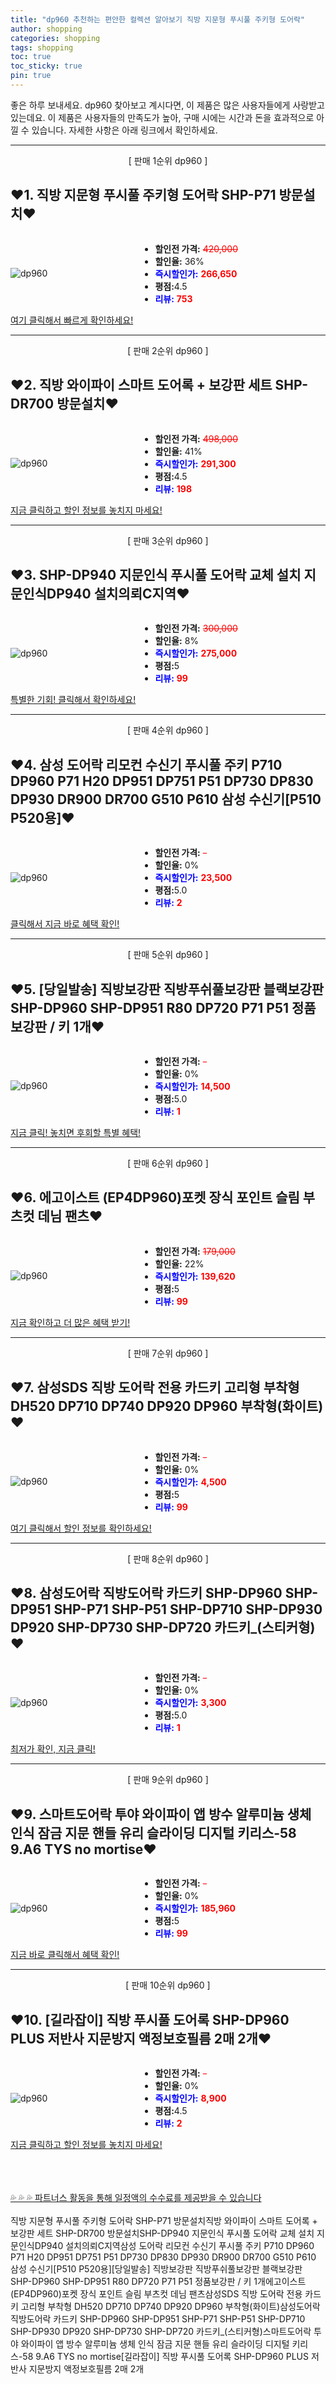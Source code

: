 ```yaml
---
title: "dp960 추천하는 편안한 컬렉션 알아보기 직방 지문형 푸시풀 주키형 도어락"
author: shopping
categories: shopping
tags: shopping
toc: true
toc_sticky: true
pin: true
---
```

좋은 하루 보내세요. dp960 찾아보고 계시다면, 이 제품은 많은 사용자들에게 사랑받고 있는데요. 이 제품은 사용자들의 만족도가 높아, 구매 시에는 시간과 돈을 효과적으로 아낄 수 있습니다. 자세한 사항은 아래 링크에서 확인하세요.

---
<p class="toplist" style="margin: 0 auto; display: block; width: fit-content;">[ 판매 1순위 dp960 ]</p>

<h2><strong>❤️1. 직방 지문형 푸시풀 주키형 도어락 SHP-P71 방문설치❤️</strong></h2>

<div style="display: flex; align-items: center;">
    <div style="flex: 0.4;">
        <img src="https://thumbnail8.coupangcdn.com/thumbnails/remote/230x230ex/image/retail/images/1495353957910378-c5fbc252-c9fb-4a70-bed8-289b48b7c2ad.png" alt="dp960" style="max-width: 100%;">
    </div>
    <div style="flex: 0.6; margin-left: 10px;">
        <ul>
            <li><strong>할인전 가격:</strong> <del style="color: red;">420,000</del></li>
            <li><strong>할인율:</strong> 36%</li>
            <li><span style='color:blue'><strong>즉시할인가:</strong></span> <span style='color:red'><strong>266,650</strong></span></li>
            <li><strong>평점:</strong>4.5</li>
            <li><span style='color:blue'><strong>리뷰:</strong></span> <span style='color:red'><strong>753</strong></span></li>
        </ul>
    </div>
</div>
<div class="center">
    <a href="https://William4Davisa.github.io?lptag=AF9450613&subid=githubio&pageKey=7477769819&traceid=V0-153&itemId=19155493400&vendorItemId=86089279575" class="myButton">
        여기 클릭해서 빠르게 확인하세요!
    </a>
</div>


---
<p class="toplist" style="margin: 0 auto; display: block; width: fit-content;">[ 판매 2순위 dp960 ]</p>

<h2><strong>❤️2. 직방 와이파이 스마트 도어록 + 보강판 세트 SHP-DR700 방문설치❤️</strong></h2>

<div style="display: flex; align-items: center;">
    <div style="flex: 0.4;">
        <img src="https://thumbnail7.coupangcdn.com/thumbnails/remote/230x230ex/image/retail/images/1021959471141392-29b895d9-059c-4cbd-b711-e2ed2b8876e8.png" alt="dp960" style="max-width: 100%;">
    </div>
    <div style="flex: 0.6; margin-left: 10px;">
        <ul>
            <li><strong>할인전 가격:</strong> <del style="color: red;">498,000</del></li>
            <li><strong>할인율:</strong> 41%</li>
            <li><span style='color:blue'><strong>즉시할인가:</strong></span> <span style='color:red'><strong>291,300</strong></span></li>
            <li><strong>평점:</strong>4.5</li>
            <li><span style='color:blue'><strong>리뷰:</strong></span> <span style='color:red'><strong>198</strong></span></li>
        </ul>
    </div>
</div>
<div class="center">
    <a href="https://William4Davisa.github.io?lptag=AF9450613&subid=githubio&pageKey=6058267114&traceid=V0-153&itemId=18963434337&vendorItemId=86089279756" class="myButton">
        지금 클릭하고 할인 정보를 놓치지 마세요!
    </a>
</div>


---
<p class="toplist" style="margin: 0 auto; display: block; width: fit-content;">[ 판매 3순위 dp960 ]</p>

<h2><strong>❤️3. SHP-DP940 지문인식 푸시풀 도어락 교체 설치 지문인식DP940 설치의뢰C지역❤️</strong></h2>

<div style="display: flex; align-items: center;">
    <div style="flex: 0.4;">
        <img src="https://thumbnail6.coupangcdn.com/thumbnails/remote/230x230ex/image/vendor_inventory/7101/442ae9d58b07104bea8d8b80a2012efdaae3956dad1a90f9bbbce8d89956.jpg" alt="dp960" style="max-width: 100%;">
    </div>
    <div style="flex: 0.6; margin-left: 10px;">
        <ul>
            <li><strong>할인전 가격:</strong> <del style="color: red;">300,000</del></li>
            <li><strong>할인율:</strong> 8%</li>
            <li><span style='color:blue'><strong>즉시할인가:</strong></span> <span style='color:red'><strong>275,000</strong></span></li>
            <li><strong>평점:</strong>5</li>
            <li><span style='color:blue'><strong>리뷰:</strong></span> <span style='color:red'><strong>99</strong></span></li>
        </ul>
    </div>
</div>
<div class="center">
    <a href="https://William4Davisa.github.io?lptag=AF9450613&subid=githubio&pageKey=7207030447&traceid=V0-153&itemId=18229061672&vendorItemId=85376486139" class="myButton">
        특별한 기회! 클릭해서 확인하세요!
    </a>
</div>


---
<p class="toplist" style="margin: 0 auto; display: block; width: fit-content;">[ 판매 4순위 dp960 ]</p>

<h2><strong>❤️4. 삼성 도어락 리모컨 수신기 푸시풀 주키 P710 DP960 P71 H20 DP951 DP751 P51 DP730 DP830 DP930 DR900 DR700 G510 P610 삼성 수신기[P510 P520용]❤️</strong></h2>

<div style="display: flex; align-items: center;">
    <div style="flex: 0.4;">
        <img src="https://thumbnail10.coupangcdn.com/thumbnails/remote/230x230ex/image/vendor_inventory/e8b7/40525f6242e2503c1818213dcde53cc7b79088d5399013cae919aab09a4f.jpg" alt="dp960" style="max-width: 100%;">
    </div>
    <div style="flex: 0.6; margin-left: 10px;">
        <ul>
            <li><strong>할인전 가격:</strong> <del style="color: red;">-</del></li>
            <li><strong>할인율:</strong> 0%</li>
            <li><span style='color:blue'><strong>즉시할인가:</strong></span> <span style='color:red'><strong>23,500</strong></span></li>
            <li><strong>평점:</strong>5.0</li>
            <li><span style='color:blue'><strong>리뷰:</strong></span> <span style='color:red'><strong>2</strong></span></li>
        </ul>
    </div>
</div>
<div class="center">
    <a href="https://William4Davisa.github.io?lptag=AF9450613&subid=githubio&pageKey=6343200547&traceid=V0-153&itemId=13316567186&vendorItemId=80572690331" class="myButton">
        클릭해서 지금 바로 혜택 확인!
    </a>
</div>


---
<p class="toplist" style="margin: 0 auto; display: block; width: fit-content;">[ 판매 5순위 dp960 ]</p>

<h2><strong>❤️5. [당일발송] 직방보강판 직방푸쉬풀보강판 블랙보강판 SHP-DP960 SHP-DP951 R80 DP720 P71 P51 정품보강판 / 키 1개❤️</strong></h2>

<div style="display: flex; align-items: center;">
    <div style="flex: 0.4;">
        <img src="https://thumbnail10.coupangcdn.com/thumbnails/remote/230x230ex/image/vendor_inventory/2888/c8a8d408a4b6a91e155c8c14ac778c069aae711a8e95397c1b49735d6be5.jpg" alt="dp960" style="max-width: 100%;">
    </div>
    <div style="flex: 0.6; margin-left: 10px;">
        <ul>
            <li><strong>할인전 가격:</strong> <del style="color: red;">-</del></li>
            <li><strong>할인율:</strong> 0%</li>
            <li><span style='color:blue'><strong>즉시할인가:</strong></span> <span style='color:red'><strong>14,500</strong></span></li>
            <li><strong>평점:</strong>5.0</li>
            <li><span style='color:blue'><strong>리뷰:</strong></span> <span style='color:red'><strong>1</strong></span></li>
        </ul>
    </div>
</div>
<div class="center">
    <a href="https://William4Davisa.github.io?lptag=AF9450613&subid=githubio&pageKey=7908403989&traceid=V0-153&itemId=21694255564&vendorItemId=88743899978" class="myButton">
        지금 클릭! 놓치면 후회할 특별 혜택!
    </a>
</div>


---
<p class="toplist" style="margin: 0 auto; display: block; width: fit-content;">[ 판매 6순위 dp960 ]</p>

<h2><strong>❤️6. 에고이스트 (EP4DP960)포켓 장식 포인트 슬림 부츠컷 데님 팬츠❤️</strong></h2>

<div style="display: flex; align-items: center;">
    <div style="flex: 0.4;">
        <img src="https://thumbnail7.coupangcdn.com/thumbnails/remote/230x230ex/image/vendor_inventory/2f14/c6a784ba094decdfb5aed30b36080db5262828a93e5e59b5e78cdb576141.jpg" alt="dp960" style="max-width: 100%;">
    </div>
    <div style="flex: 0.6; margin-left: 10px;">
        <ul>
            <li><strong>할인전 가격:</strong> <del style="color: red;">179,000</del></li>
            <li><strong>할인율:</strong> 22%</li>
            <li><span style='color:blue'><strong>즉시할인가:</strong></span> <span style='color:red'><strong>139,620</strong></span></li>
            <li><strong>평점:</strong>5</li>
            <li><span style='color:blue'><strong>리뷰:</strong></span> <span style='color:red'><strong>99</strong></span></li>
        </ul>
    </div>
</div>
<div class="center">
    <a href="https://William4Davisa.github.io?lptag=AF9450613&subid=githubio&pageKey=8211977981&traceid=V0-153&itemId=23573750299&vendorItemId=90599674125" class="myButton">
        지금 확인하고 더 많은 혜택 받기!
    </a>
</div>


---
<p class="toplist" style="margin: 0 auto; display: block; width: fit-content;">[ 판매 7순위 dp960 ]</p>

<h2><strong>❤️7. 삼성SDS 직방 도어락 전용 카드키 고리형 부착형 DH520 DP710 DP740 DP920 DP960 부착형(화이트)❤️</strong></h2>

<div style="display: flex; align-items: center;">
    <div style="flex: 0.4;">
        <img src="https://thumbnail9.coupangcdn.com/thumbnails/remote/230x230ex/image/vendor_inventory/7a8e/a4dfffaabdccae876e307dbb3028771b9df8ff01fd8b6c8e1c14c2cf8a3d.jpg" alt="dp960" style="max-width: 100%;">
    </div>
    <div style="flex: 0.6; margin-left: 10px;">
        <ul>
            <li><strong>할인전 가격:</strong> <del style="color: red;">-</del></li>
            <li><strong>할인율:</strong> 0%</li>
            <li><span style='color:blue'><strong>즉시할인가:</strong></span> <span style='color:red'><strong>4,500</strong></span></li>
            <li><strong>평점:</strong>5</li>
            <li><span style='color:blue'><strong>리뷰:</strong></span> <span style='color:red'><strong>99</strong></span></li>
        </ul>
    </div>
</div>
<div class="center">
    <a href="https://William4Davisa.github.io?lptag=AF9450613&subid=githubio&pageKey=7699061621&traceid=V0-153&itemId=20608384518&vendorItemId=87682938033" class="myButton">
        여기 클릭해서 할인 정보를 확인하세요!
    </a>
</div>


---
<p class="toplist" style="margin: 0 auto; display: block; width: fit-content;">[ 판매 8순위 dp960 ]</p>

<h2><strong>❤️8. 삼성도어락 직방도어락 카드키 SHP-DP960 SHP-DP951 SHP-P71 SHP-P51 SHP-DP710 SHP-DP930 DP920 SHP-DP730 SHP-DP720 카드키_(스티커형)❤️</strong></h2>

<div style="display: flex; align-items: center;">
    <div style="flex: 0.4;">
        <img src="https://thumbnail6.coupangcdn.com/thumbnails/remote/230x230ex/image/vendor_inventory/bc2e/2e8d2d6a8855db2f4594281bad542dc7e0ae1962c813e86bc78e1499139a.jpeg" alt="dp960" style="max-width: 100%;">
    </div>
    <div style="flex: 0.6; margin-left: 10px;">
        <ul>
            <li><strong>할인전 가격:</strong> <del style="color: red;">-</del></li>
            <li><strong>할인율:</strong> 0%</li>
            <li><span style='color:blue'><strong>즉시할인가:</strong></span> <span style='color:red'><strong>3,300</strong></span></li>
            <li><strong>평점:</strong>5.0</li>
            <li><span style='color:blue'><strong>리뷰:</strong></span> <span style='color:red'><strong>1</strong></span></li>
        </ul>
    </div>
</div>
<div class="center">
    <a href="https://William4Davisa.github.io?lptag=AF9450613&subid=githubio&pageKey=7908406988&traceid=V0-153&itemId=21694264874&vendorItemId=88743909625" class="myButton">
        최저가 확인, 지금 클릭!
    </a>
</div>


---
<p class="toplist" style="margin: 0 auto; display: block; width: fit-content;">[ 판매 9순위 dp960 ]</p>

<h2><strong>❤️9. 스마트도어락 투야 와이파이 앱 방수 알루미늄 생체 인식 잠금 지문 핸들 유리 슬라이딩 디지털 키리스-58 9.A6 TYS no mortise❤️</strong></h2>

<div style="display: flex; align-items: center;">
    <div style="flex: 0.4;">
        <img src="https://thumbnail9.coupangcdn.com/thumbnails/remote/230x230ex/image/vendor_inventory/70c6/79ffded38e7f138bce854c5879b17baa414451573c73f4b10a9bd0200091.jpg" alt="dp960" style="max-width: 100%;">
    </div>
    <div style="flex: 0.6; margin-left: 10px;">
        <ul>
            <li><strong>할인전 가격:</strong> <del style="color: red;">-</del></li>
            <li><strong>할인율:</strong> 0%</li>
            <li><span style='color:blue'><strong>즉시할인가:</strong></span> <span style='color:red'><strong>185,960</strong></span></li>
            <li><strong>평점:</strong>5</li>
            <li><span style='color:blue'><strong>리뷰:</strong></span> <span style='color:red'><strong>99</strong></span></li>
        </ul>
    </div>
</div>
<div class="center">
    <a href="https://William4Davisa.github.io?lptag=AF9450613&subid=githubio&pageKey=7773318356&traceid=V0-153&itemId=20992096377&vendorItemId=88777549371" class="myButton">
        지금 바로 클릭해서 혜택 확인!
    </a>
</div>


---
<p class="toplist" style="margin: 0 auto; display: block; width: fit-content;">[ 판매 10순위 dp960 ]</p>

<h2><strong>❤️10. [길라잡이] 직방 푸시풀 도어록 SHP-DP960 PLUS 저반사 지문방지 액정보호필름 2매 2개❤️</strong></h2>

<div style="display: flex; align-items: center;">
    <div style="flex: 0.4;">
        <img src="https://thumbnail9.coupangcdn.com/thumbnails/remote/230x230ex/image/vendor_inventory/28a6/400c07c5134e0a2c01055dc54c3bf4adaaa520136f6997fea8a200989e66.jpg" alt="dp960" style="max-width: 100%;">
    </div>
    <div style="flex: 0.6; margin-left: 10px;">
        <ul>
            <li><strong>할인전 가격:</strong> <del style="color: red;">-</del></li>
            <li><strong>할인율:</strong> 0%</li>
            <li><span style='color:blue'><strong>즉시할인가:</strong></span> <span style='color:red'><strong>8,900</strong></span></li>
            <li><strong>평점:</strong>4.5</li>
            <li><span style='color:blue'><strong>리뷰:</strong></span> <span style='color:red'><strong>2</strong></span></li>
        </ul>
    </div>
</div>
<div class="center">
    <a href="https://William4Davisa.github.io?lptag=AF9450613&subid=githubio&pageKey=7727708324&traceid=V0-153&itemId=20757157336&vendorItemId=87827392285" class="myButton">
        지금 클릭하고 할인 정보를 놓치지 마세요!
    </a>
</div>

<br><br><br>[💦 💦 💦 파트너스 활동을 통해 일정액의 수수료를 제공받을 수 있습니다](https://link.coupang.com/a/bcpT2c)<br><br>직방 지문형 푸시풀 주키형 도어락 SHP-P71 방문설치직방 와이파이 스마트 도어록 + 보강판 세트 SHP-DR700 방문설치SHP-DP940 지문인식 푸시풀 도어락 교체 설치 지문인식DP940 설치의뢰C지역삼성 도어락 리모컨 수신기 푸시풀 주키 P710 DP960 P71 H20 DP951 DP751 P51 DP730 DP830 DP930 DR900 DR700 G510 P610 삼성 수신기[P510 P520용][당일발송] 직방보강판 직방푸쉬풀보강판 블랙보강판 SHP-DP960 SHP-DP951 R80 DP720 P71 P51 정품보강판 / 키 1개에고이스트 (EP4DP960)포켓 장식 포인트 슬림 부츠컷 데님 팬츠삼성SDS 직방 도어락 전용 카드키 고리형 부착형 DH520 DP710 DP740 DP920 DP960 부착형(화이트)삼성도어락 직방도어락 카드키 SHP-DP960 SHP-DP951 SHP-P71 SHP-P51 SHP-DP710 SHP-DP930 DP920 SHP-DP730 SHP-DP720 카드키_(스티커형)스마트도어락 투야 와이파이 앱 방수 알루미늄 생체 인식 잠금 지문 핸들 유리 슬라이딩 디지털 키리스-58 9.A6 TYS no mortise[길라잡이] 직방 푸시풀 도어록 SHP-DP960 PLUS 저반사 지문방지 액정보호필름 2매 2개